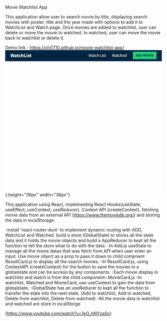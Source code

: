 Movie Watchlist App

This application allow user to search movie by title, displaying search movies with poster, title and the year made with options to add it to WatchList and Watch page. Once movies are added to watchlist, user can delete or move the movie to watched. In watched, user can move the movie back to watchlist or delete it.

Demo link - https://chi1710.github.io/movie-watchlist-app/
![Alt text](MovieWatchlistApp.gif) {:height="36px" width="36px"}


This application using React, implementing React Hooks(useState, useEffect, useContext, useReducer), Context API (createContext), fetching movie data from an external API (https://www.themoviedb.org/) and storing the data in localStorage.

-install 'react-router-dom' to implement dynamic routing with ADD, WatchList and Watched.
build a store (GlobalState) to stores all the state data and it holds the movie objects and build a AppReducer to kept all the function to tell the store what to do with the data. 
-In Add.js useState to manage all the movie datas that was fetch from API when user enter an input. 
Use movie object as a prop to pass it down to child compnent ResultCard.js to display all the search movies.
-In ResultCard.js, using ContextAPI (createContext) for the button to save the movies in a globalstate and can be access by any components.
-Each movie display in watchlist and watch is from the child component- MovieCard.js
-In watchlist, Watched and MovieCard, use useContext to gain the data from globalstate.
-GlobalState has an useReducer to kept all the function to transfer the state into the next state.
(Add to watchlist, Add to watched, Delete from watchlist, Delete from watched)
-All the movie data in watchlist and watched are store in localStorge



(https://www.youtube.com/watch?v=1eO_hNYzaSc)